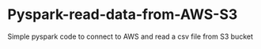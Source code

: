 # Pyspark-read-data-from-AWS-S3
Simple pyspark code to connect to AWS and read a  csv file from S3 bucket
